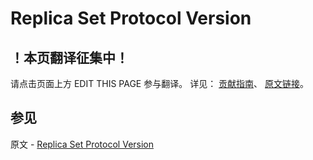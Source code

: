 # Replica Set Protocol Version

## ！本页翻译征集中！

请点击页面上方 EDIT THIS PAGE 参与翻译。
详见：
[贡献指南]( https://github.com/JinMuInfo/MongoDB-Manual-zh/blob/master/CONTRIBUTING.md )、
[原文链接](  https://docs.mongodb.com/manual/reference/replica-set-protocol-versions/  )。

## 参见

原文 - [Replica Set Protocol Version]( https://docs.mongodb.com/manual/reference/replica-set-protocol-versions/ )

